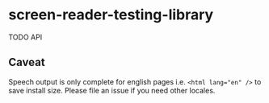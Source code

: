 # screen-reader-testing-library

TODO API

## Caveat

Speech output is only complete for english pages i.e. `<html lang="en" />` to save install size.
Please file an issue if you need other locales.
